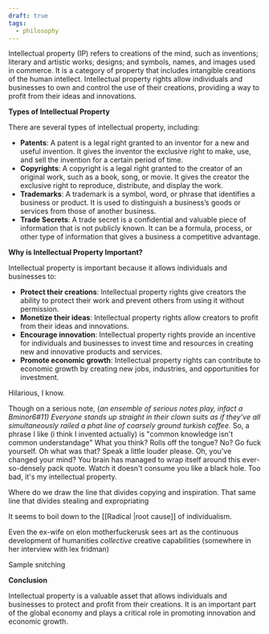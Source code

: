 ```yaml
---
draft: true
tags:
  - philosophy
---
```


Intellectual property (IP) refers to creations of the mind, such as inventions; literary and artistic works; designs; and symbols, names, and images used in commerce. It is a category of property that includes intangible creations of the human intellect. Intellectual property rights allow individuals and businesses to own and control the use of their creations, providing a way to profit from their ideas and innovations.

**Types of Intellectual Property**

There are several types of intellectual property, including:

- **Patents**: A patent is a legal right granted to an inventor for a new and useful invention. It gives the inventor the exclusive right to make, use, and sell the invention for a certain period of time.
- **Copyrights**: A copyright is a legal right granted to the creator of an original work, such as a book, song, or movie. It gives the creator the exclusive right to reproduce, distribute, and display the work.
- **Trademarks**: A trademark is a symbol, word, or phrase that identifies a business or product. It is used to distinguish a business’s goods or services from those of another business.
- **Trade Secrets**: A trade secret is a confidential and valuable piece of information that is not publicly known. It can be a formula, process, or other type of information that gives a business a competitive advantage.

**Why is Intellectual Property Important?**

Intellectual property is important because it allows individuals and businesses to:

- **Protect their creations**: Intellectual property rights give creators the ability to protect their work and prevent others from using it without permission.
- **Monetize their ideas**: Intellectual property rights allow creators to profit from their ideas and innovations.
- **Encourage innovation**: Intellectual property rights provide an incentive for individuals and businesses to invest time and resources in creating new and innovative products and services.
- **Promote economic growth**: Intellectual property rights can contribute to economic growth by creating new jobs, industries, and opportunities for investment.

Hilarious, I know.

Though on a serious note, (*an ensemble of serious notes play, infact a Bminor6#11) 
Everyone stands up straight in their clown suits as if they've all simultaneously railed a phat line of coarsely ground turkish coffee.*
So, a phrase I like (i think I invented actually) is "common knowledge isn't common understandage"
What you think? Rolls off the tongue? No? Go fuck yourself. Oh what was that? Speak a little louder please. Oh, you've changed your mind? You brain has managed to wrap itself around this ever-so-densely pack quote. Watch it doesn't consume you like a black hole. 
Too bad, it's my intellectual property.

Where do we draw the line that divides copying and inspiration. 
That same line that divides stealing and expropriating

It seems to boil down to the [[Radical |root cause]] of individualism.

Even the ex-wife on elon motherfuckerusk sees art as the continuous development of humanities *collective* creative capabilities (somewhere in her interview with lex fridman)

Sample snitching

**Conclusion**

Intellectual property is a valuable asset that allows individuals and businesses to protect and profit from their creations. It is an important part of the global economy and plays a critical role in promoting innovation and economic growth.